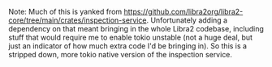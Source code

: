 Note: Much of this is yanked from https://github.com/libra2org/libra2-core/tree/main/crates/inspection-service. Unfortunately adding a dependency on that meant bringing in the whole Libra2 codebase, including stuff that would require me to enable tokio unstable (not a huge deal, but just an indicator of how much extra code I'd be bringing in). So this is a stripped down, more tokio native version of the inspection service.
